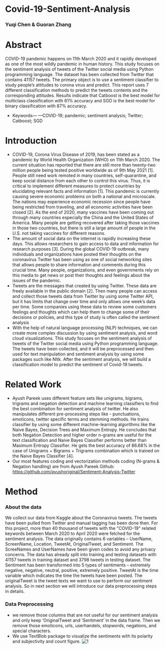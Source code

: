 # Covid-19-Sentiment-Analysis
### Yuqi Chen & Guoran Zhang

# Abstract
  COVID-19 pandemic happens on 11th March 2020 and it rapidly developed as one of the most wildly pandemic in human history. This study focuses on the sentiment analysis of tweets of the Twitter social media using Python programming language. The dataset has been collected from Twitter that contains 41157 tweets. The primary object is to use a sentiment classifier to study people’s attitudes to corona virus and predict. This report uses 7 different classification methods to predict the tweets contents and the corresponding attitudes. Results indicate that Catboost is the best model for multiclass classification with 61% accuracy and SGD is the best model for binary classification with 87% accuracy.
- Keywords— —COVID-19; pandemic; sentiment analysis; Twitter; Catboost; SGD

# Introduction
- COVID-19, Corona Virus Disease of 2019, has been stated as a pandemic by World Health Organization (WHO) on 11th March 2020. The current situation has reported that there are still more than twenty-two million people being tested positive worldwide as of 9th May 2021 [1]. People still need work remoted in many countries, self-quarantine, and keep social distance from each other to control this virus. Thus, it is critical to implement different measures to protect countries by elucidating relevant facts and information [1]. This pandemic is currently causing severe economic problems on both a national and microscale. The nations may experience economic recession since people have being restricted from traveling, and all economic activities have been closed [2]. As the end of 2020, many vaccines have been coming out through many countries especially the China and the United States of America. Many people are getting recovered after taking those vaccines in those two countries, but there is still a large amount of people in the U.S. not taking vaccines for different reasons.  
- The amount of social data on the internet is rapidly increasing these days. This allows researchers to gain access to data and information for research purposes [3]. During the global COVID-19 outbreak, many individuals and organizations have posted their thoughts on the coronavirus Twitter has been using as one of social networking sites that allows people to share information and comments during this crucial time. Many people, organizations, and even governments rely on this media to get news or post their thoughts and feelings about the issues of the pandemic.  
- Tweets are the messages that created by using Twitter. These data are freely available in the public domain [2]. Then many people can access and collect those tweets data from Twitter by using some Twitter API, but it has limits that change over time and only allows one week’s data per time. Some companies using these data to review some customers feelings and thoughts which can help them to change some of their decisions or policies, and this type of study is often called the sentiment analysis  
- With the help of natural language processing (NLP) techniques, we can create more complex discussion by using sentiment analysis, and word cloud visualizations. This study focuses on the sentiment analysis of tweets of the Twitter social media using Python programming language. The tweets have been collected, and it will be preprocessed and then used for text manipulation and sentiment analysis by using some packages such like Nltk. After the sentiment analysis, we will build a classification model to predict the sentiment of Covid-19 tweets.

# Related Work 
- Ayush Pareek uses different feature sets like unigrams, bigrams, trigrams and negation detection and machine learning classifiers to find the best combination for sentiment analysis of twitter. He also manipulates different pre-processing steps like - punctuations, emoticons, twitter specific terms and stemming methods. He trains classifier by using some different machine-learning algorithms like the Naive Bayes, Decision Trees and Maximum Entropy. He concludes that both Negation Detection and higher order n-grams are useful for the text classification and Naive Bayes Classifier performs better than Maximum Entropy Classifier. He gets the best accuracy of 86.68% in the case of Unigrams + Bigrams + Trigrams combination which is trained on the Naive Bayes Classifier [4].  
- Our most features coding and vectorization methods coding (N-grams & Negation handling) are from Ayush Pareek Github: https://github.com/ayushoriginal/Sentiment-Analysis-Twitter 

# Method
### About the data
We collect our data from Kaggle about the Coronavirus tweets. The tweets have been pulled from Twitter and manual tagging has been done then. For this project, more than 40 thousand of tweets with the "COVID-19" related keywords between March 2020 to April 2020 were fetched for the sentiment analysis. The data originally contains 6 variables – UserName, ScreenName, Location, TweetAt, OriginalTweet, and Sentiment. The ScreeNames and UserNames have been given codes to avoid any privacy concerns. The data has already split into training and testing datasets with 41157 tweets in training dataset and 3798 tweets in testing dataset. The Sentiment has been transformed into 5 types of sentiments – extremely negative, negative, neutral, positive, extremely positive. TweetAt is the time variable which indicates the time the tweets have been posted. The originalTweet is the tweet texts we want to use to perform our sentiment analysis. So in next section we will introduce our data preprocessing steps in details.   
  
### Data Preprocessing

- we remove those columns that are not useful for our sentiment analysis and only keep ‘OriginalTweet and ‘Sentiment’ in the data frame. Then we remove those emoticons, urls, userhandels, stopwords, negations, and special characters.
- We use TextBlob package to visualize the sentiments with its polarity and subjectivity and count figure.
![1](https://user-images.githubusercontent.com/54686263/117685734-305af980-b184-11eb-82bf-a7e3a2f97dbd.png)


